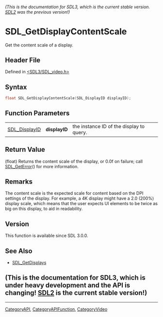 ###### (This is the documentation for SDL3, which is the current stable version. [SDL2](https://wiki.libsdl.org/SDL2/) was the previous version!)
# SDL_GetDisplayContentScale

Get the content scale of a display.

## Header File

Defined in [<SDL3/SDL_video.h>](https://github.com/libsdl-org/SDL/blob/main/include/SDL3/SDL_video.h)

## Syntax

```c
float SDL_GetDisplayContentScale(SDL_DisplayID displayID);
```

## Function Parameters

|                                |               |                                          |
| ------------------------------ | ------------- | ---------------------------------------- |
| [SDL_DisplayID](SDL_DisplayID) | **displayID** | the instance ID of the display to query. |

## Return Value

(float) Returns the content scale of the display, or 0.0f on failure; call
[SDL_GetError](SDL_GetError)() for more information.

## Remarks

The content scale is the expected scale for content based on the DPI
settings of the display. For example, a 4K display might have a 2.0 (200%)
display scale, which means that the user expects UI elements to be twice as
big on this display, to aid in readability.

## Version

This function is available since SDL 3.0.0.

## See Also

- [SDL_GetDisplays](SDL_GetDisplays)


## (This is the documentation for SDL3, which is under heavy development and the API is changing! [SDL2](https://wiki.libsdl.org/SDL2/) is the current stable version!)



----
[CategoryAPI](CategoryAPI), [CategoryAPIFunction](CategoryAPIFunction), [CategoryVideo](CategoryVideo)

